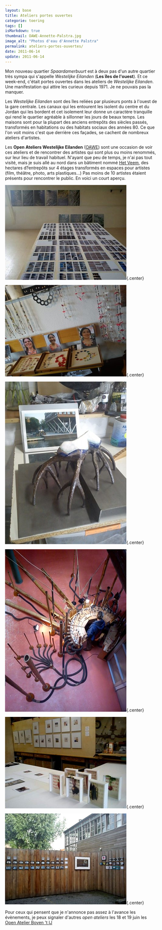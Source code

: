```yaml
---
layout: base
title: Ateliers portes ouvertes
categorie: toering
tags: []
isMarkdown: true
thumbnail: OAWE-Annette-Palstra.jpg
image_alt: "Photos d'eau d'Annette Palstra"
permalink: ateliers-portes-ouvertes/
date: 2011-06-14
update: 2011-06-14
---
```


Mon nouveau quartier *Spaardamerbuurt* est à deux pas d'un autre quartier très sympa qui s'appelle *Westelijke Eilanden* (**Les îles de l'ouest**). Et ce week-end, c'était portes ouvertes dans les ateliers de *Westelijke Eilanden*. Une manifestation qui attire les curieux depuis 1971. Je ne pouvais pas la manquer.

<!--excerpt-->

Les *Westelijke Eilanden* sont des îles reliées par plusieurs ponts à l'ouest de la gare centrale. Les canaux qui les entourent les isolent du centre et du Jordan qui les bordent et cet isolement leur donne un caractère tranquille qui rend le quartier agréable à sillonner les jours de beaux temps. Les maisons sont pour la plupart des anciens entrepôts des siècles passés, transformés en habitations ou des habitats sociaux des années 80. Ce que l'on voit moins c'est que derrière ces façades, se cachent de nombreux ateliers d'artistes.

Les **Open Ateliers Westelijke Eilanden** ([OAWE](http://www.oawe.nl/)) sont une occasion de voir ces ateliers et de rencontrer des artistes qui sont plus ou moins renommés, sur leur lieu de travail habituel. N'ayant que peu de temps, je n'ai pas tout visité, mais je suis allé au nord dans un bâtiment nommé [Het Veem](http://www.veem.nl/), des hectares d?entrepôts sur 4 étages transformés en espaces pour artistes (film, théâtre, photo, arts plastiques...) Pas moins de 10 artistes étaient présents pour rencontrer le public. En voici un court aperçu.

![Photos d'eau d'Annette Palstra](OAWE-Annette-Palstra.jpg){.center}

![Bijoux de Akelei Hertzberger](OAWE-Akelei-Hertzberger.jpg){.center}

![Anneke de Witte, une statuette et une photo du monument idoine](OAWE-Anneke-de-Witte.jpg){.center}

![L'orgue de Hans van koolwijk](OAWE-Hans-van-koolwijk.jpg){.center}

![Les légumes de Marina Ruempol](OAWE-Marina-Ruempol.jpg){.center}

![Là je ne sais pas ce que c'est](OAWE-exterieur.jpg){.center}

Pour ceux qui pensent que je n'annonce pas assez à l'avance les évènements, je peux signaler d'autres *open ateliers* les 18 et 19 juin les [Open Atelier Boven 't IJ](http://sites.google.com/site/arouteart/noorder-ij-kunstenaars)
